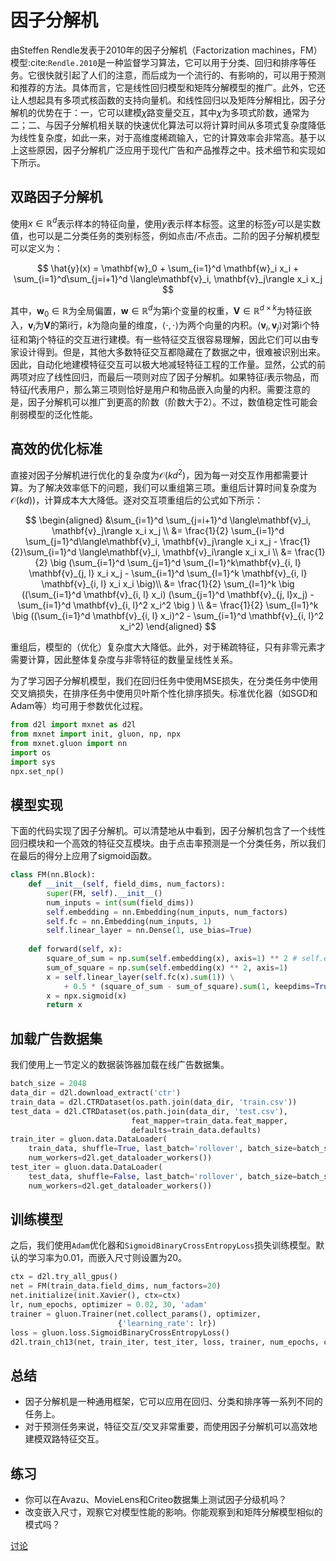 # 因子分解机

由Steffen Rendle发表于2010年的因子分解机（Factorization machines，FM）模型:cite:`Rendle.2010`是一种监督学习算法，它可以用于分类、回归和排序等任务。它很快就引起了人们的注意，而后成为一个流行的、有影响的，可以用于预测和推荐的方法。具体而言，它是线性回归模型和矩阵分解模型的推广。此外，它还让人想起具有多项式核函数的支持向量机。和线性回归以及矩阵分解相比，因子分解机的优势在于：一，它可以建模$\chi$路变量交互，其中$\chi$为多项式阶数，通常为二；二、与因子分解机相关联的快速优化算法可以将计算时间从多项式复杂度降低为线性复杂度，如此一来，对于高维度稀疏输入，它的计算效率会非常高。基于以上这些原因，因子分解机广泛应用于现代广告和产品推荐之中。技术细节和实现如下所示。

## 双路因子分解机

使用$x \in \mathbb{R}^d$表示样本的特征向量，使用$y$表示样本标签。这里的标签$y$可以是实数值，也可以是二分类任务的类别标签，例如点击/不点击。二阶的因子分解机模型可以定义为：

$$
\hat{y}(x) = \mathbf{w}_0 + \sum_{i=1}^d \mathbf{w}_i x_i + \sum_{i=1}^d\sum_{j=i+1}^d \langle\mathbf{v}_i, \mathbf{v}_j\rangle x_i x_j
$$

其中，$\mathbf{w}_0 \in \mathbb{R}$为全局偏置，$\mathbf{w} \in \mathbb{R}^d$为第i个变量的权重，$\mathbf{V} \in \mathbb{R}^{d\times k}$为特征嵌入，$\mathbf{v}_i$为$\mathbf{V}$的第i行，$k$为隐向量的维度，$\langle\cdot, \cdot \rangle$为两个向量的内积。$\langle \mathbf{v}_i, \mathbf{v}_j \rangle$对第i个特征和第j个特征的交互进行建模。有一些特征交互很容易理解，因此它们可以由专家设计得到。但是，其他大多数特征交互都隐藏在了数据之中，很难被识别出来。因此，自动化地建模特征交互可以极大地减轻特征工程的工作量。显然，公式的前两项对应了线性回归，而最后一项则对应了因子分解机。如果特征$i$表示物品，而特征$j$代表用户，那么第三项则恰好是用户和物品嵌入向量的内积。需要注意的是，因子分解机可以推广到更高的阶数（阶数大于2）。不过，数值稳定性可能会削弱模型的泛化性能。

## 高效的优化标准

直接对因子分解机进行优化的复杂度为$\mathcal{O}(kd^2)$，因为每一对交互作用都需要计算。为了解决效率低下的问题，我们可以重组第三项。重组后计算时间复杂度为$\mathcal{O}(kd)$)，计算成本大大降低。逐对交互项重组后的公式如下所示：

$$
\begin{aligned}
&\sum_{i=1}^d \sum_{j=i+1}^d \langle\mathbf{v}_i, \mathbf{v}_j\rangle x_i x_j \\
 &= \frac{1}{2} \sum_{i=1}^d \sum_{j=1}^d\langle\mathbf{v}_i, \mathbf{v}_j\rangle x_i x_j - \frac{1}{2}\sum_{i=1}^d \langle\mathbf{v}_i, \mathbf{v}_i\rangle x_i x_i \\
 &= \frac{1}{2} \big (\sum_{i=1}^d \sum_{j=1}^d \sum_{l=1}^k\mathbf{v}_{i, l} \mathbf{v}_{j, l} x_i x_j - \sum_{i=1}^d \sum_{l=1}^k \mathbf{v}_{i, l} \mathbf{v}_{i, l} x_i x_i \big)\\
 &=  \frac{1}{2} \sum_{l=1}^k \big ((\sum_{i=1}^d \mathbf{v}_{i, l} x_i) (\sum_{j=1}^d \mathbf{v}_{j, l}x_j) - \sum_{i=1}^d \mathbf{v}_{i, l}^2 x_i^2 \big ) \\
 &= \frac{1}{2} \sum_{l=1}^k \big ((\sum_{i=1}^d \mathbf{v}_{i, l} x_i)^2 - \sum_{i=1}^d \mathbf{v}_{i, l}^2 x_i^2)
 \end{aligned}
$$

重组后，模型的（优化）复杂度大大降低。此外，对于稀疏特征，只有非零元素才需要计算，因此整体复杂度与非零特征的数量呈线性关系。

为了学习因子分解机模型，我们在回归任务中使用MSE损失，在分类任务中使用交叉熵损失，在排序任务中使用贝叶斯个性化排序损失。标准优化器（如SGD和Adam等）均可用于参数优化过程。

```python
from d2l import mxnet as d2l
from mxnet import init, gluon, np, npx
from mxnet.gluon import nn
import os
import sys
npx.set_np()
```

## 模型实现

下面的代码实现了因子分解机。可以清楚地从中看到，因子分解机包含了一个线性回归模块和一个高效的特征交互模块。由于点击率预测是一个分类任务，所以我们在最后的得分上应用了sigmoid函数。

```python
class FM(nn.Block):
    def __init__(self, field_dims, num_factors):
        super(FM, self).__init__()
        num_inputs = int(sum(field_dims))
        self.embedding = nn.Embedding(num_inputs, num_factors)
        self.fc = nn.Embedding(num_inputs, 1)
        self.linear_layer = nn.Dense(1, use_bias=True)
        
    def forward(self, x):
        square_of_sum = np.sum(self.embedding(x), axis=1) ** 2 # self.embedding(x).shape == (b, num_inputs, num_factors)
        sum_of_square = np.sum(self.embedding(x) ** 2, axis=1)
        x = self.linear_layer(self.fc(x).sum(1)) \
            + 0.5 * (square_of_sum - sum_of_square).sum(1, keepdims=True) # self.fc(x).shape == (b, num_inputs, 1)
        x = npx.sigmoid(x)
        return x
```

## 加载广告数据集

我们使用上一节定义的数据装饰器加载在线广告数据集。

```python
batch_size = 2048
data_dir = d2l.download_extract('ctr')
train_data = d2l.CTRDataset(os.path.join(data_dir, 'train.csv'))
test_data = d2l.CTRDataset(os.path.join(data_dir, 'test.csv'),
                           feat_mapper=train_data.feat_mapper,
                           defaults=train_data.defaults)
train_iter = gluon.data.DataLoader(
    train_data, shuffle=True, last_batch='rollover', batch_size=batch_size,
    num_workers=d2l.get_dataloader_workers())
test_iter = gluon.data.DataLoader(
    test_data, shuffle=False, last_batch='rollover', batch_size=batch_size,
    num_workers=d2l.get_dataloader_workers())
```

## 训练模型

之后，我们使用`Adam`优化器和`SigmoidBinaryCrossEntropyLoss`损失训练模型。默认的学习率为0.01，而嵌入尺寸则设置为20。

```python
ctx = d2l.try_all_gpus()
net = FM(train_data.field_dims, num_factors=20)
net.initialize(init.Xavier(), ctx=ctx)
lr, num_epochs, optimizer = 0.02, 30, 'adam'
trainer = gluon.Trainer(net.collect_params(), optimizer,
                        {'learning_rate': lr})
loss = gluon.loss.SigmoidBinaryCrossEntropyLoss()
d2l.train_ch13(net, train_iter, test_iter, loss, trainer, num_epochs, ctx)
```

## 总结

* 因子分解机是一种通用框架，它可以应用在回归、分类和排序等一系列不同的任务上。
* 对于预测任务来说，特征交互/交叉非常重要，而使用因子分解机可以高效地建模双路特征交互。

## 练习

* 你可以在Avazu、MovieLens和Criteo数据集上测试因子分级机吗？
* 改变嵌入尺寸，观察它对模型性能的影响。你能观察到和矩阵分解模型相似的模式吗？

[讨论](https://discuss.d2l.ai/t/406)

